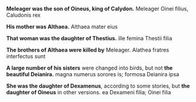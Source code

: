 **Meleager was the son of Oineus, king of Calydon.** Meleager Oinei filius, Caludonis rex

**His mother was Althaea.** Althaea mater eius

**That woman was the daughter of Thestius.** ille femina Thestii filia

**The brothers of Althaea were killed by** Meleager. Alathea fratres interfectus sunt

**A large number of his sisters** were changed into birds, but not **the beautiful Deianira.** magna numerus sorores is; formosa Deianira ipsa

**She was the daughter of Dexamenus**, according to some stories, but **the daughter of Oineus** in other versions. ea Dexameni filia; Oinei filia
